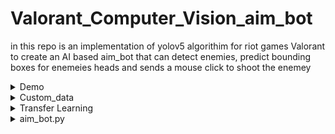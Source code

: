 # Valorant_Computer_Vision_aim_bot

in this repo is an implementation of yolov5 algorithim for riot games Valorant to create an AI based aim_bot that can detect enemies, predict bounding boxes for enemeies heads
and sends a mouse click to shoot the enemey

<details>
<summary>Demo</summary>
  sdasd
</details>

<details>
<summary>Custom_data</summary>

 - 3K data were gathered from valorant clips and gameplays, using scutti you can convert videos into frames or capture screen shots at intervals while playing  [SCUTTI](https://github.com/TrevorSatori/Scutti)

 - images was then labeled using pyImgLabel which creates BB txt files and suitable for yolo format [LblIMG](https://github.com/luishengjie/pyImgLabel)

</details>

<details>
<summary>Transfer Learning</summary>
  
   - training was done on yolov5 using yolov5s.pt pretrained weights with custom the dataset created and custom yaml file.
  
   - training was done for 5 epochs on google collab and best weights are later used to detect enemeis in game
  
     python train.py --img 640 --batch 16 --epochs 5 --data valorant.yaml --weights yolov5s.pt
</details>

<details>
<summary>aim_bot.py</summary>
  
   - mss is used to grab a live feed of computer screen 
  
   - loading live capture frames into cv2 and modeling the frames to get predictions
  
   - if enemeies are detected in the frame calculate enemey head position
  
   - move curosor and perform mouse click to kill the enemey
  
  
</details>
